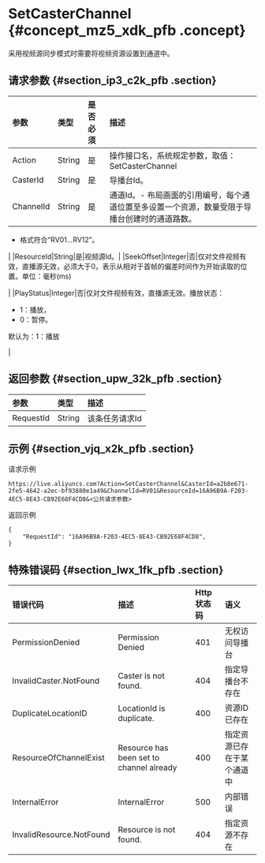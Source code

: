 # SetCasterChannel {#concept_mz5_xdk_pfb .concept}

采用视频源同步模式时需要将视频资源设置到通道中。

## 请求参数 {#section_ip3_c2k_pfb .section}

|参数|类型|是否必须|描述|
|:-|:-|:---|:-|
|Action|String|是|操作接口名，系统规定参数，取值：SetCasterChannel|
|CasterId|String|是|导播台Id。|
|ChannelId|String|是|通道Id。-   布局画面的引用编号，每个通道位置至多设置一个资源，数量受限于导播台创建时的通道路数。
-   格式符合“RV01...RV12”。

|
|ResourceId|String|是|视频源Id。|
|SeekOffset|Integer|否|仅对文件视频有效，直播源无效，必须大于0，表示从相对于首帧的偏差时间作为开始读取的位置。单位：毫秒\(ms\)

|
|PlayStatus|Integer|否|仅对文件视频有效，直播源无效。播放状态：

-   1：播放，
-   0：暂停。

默认为：1：播放

|

## 返回参数 {#section_upw_32k_pfb .section}

|参数|类型|描述|
|:-|:-|:-|
|RequestId|String|该条任务请求Id|

## 示例 {#section_vjq_x2k_pfb .section}

请求示例

```
https://live.aliyuncs.com?Action=SetCasterChannel&CasterId=a2b8e671-2fe5-4642-a2ec-bf93880e1a49&ChannelId=RV01&ResourceId=16A96B9A-F203-4EC5-8E43-CB92E68F4CD8&<公共请求参数>
```

返回示例

```
{
    "RequestId": "16A96B9A-F203-4EC5-8E43-CB92E68F4CD8",
}
```

## 特殊错误码 {#section_lwx_1fk_pfb .section}

|错误代码|描述|Http状态码|语义|
|:---|:-|:------|:-|
|PermissionDenied|Permission Denied|401|无权访问导播台|
|InvalidCaster.NotFound|Caster is not found.|404|指定导播台不存在|
|DuplicateLocationID|LocationId is duplicate.|400|资源ID已存在|
|ResourceOfChannelExist|Resource has been set to channel already|400|指定资源已存在于某个通道中|
|InternalError|InternalError|500|内部错误|
|InvalidResource.NotFound|Resource is not found.|404|指定资源不存在|

